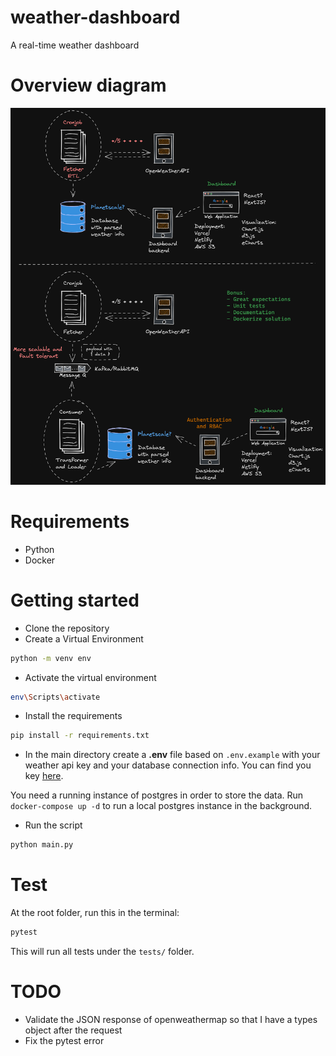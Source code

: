 # weather-dashboard
A real-time weather dashboard

# Overview diagram

![App Diagram](./docs/WeatherDashboard.excalidraw.png)

# Requirements
- Python
- Docker

# Getting started
- Clone the repository
- Create a Virtual Environment

```sh
python -m venv env
```

- Activate the virtual environment
```sh
env\Scripts\activate
```

- Install the requirements
```sh
pip install -r requirements.txt
```

-  In the main directory create a **.env** file based on `.env.example` with your weather api key and your database connection info. 
You can find you key [here](https://openweathermap.org/current).

You need a running instance of postgres in order to store the data.
Run `docker-compose up -d` to run a local postgres instance in the background.

- Run the script
```sh
python main.py
```
  
# Test
At the root folder, run this in the terminal:
```sh
pytest
```
This will run all tests under the `tests/` folder.

# TODO
- Validate the JSON response of openweathermap so that I have a types object after the request
- Fix the pytest error

